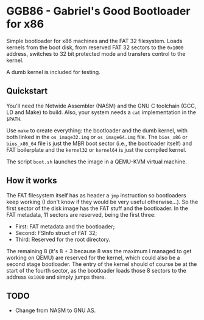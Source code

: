 # GGB86 - Gabriel's Good Bootloader for x86

Simple bootloader for x86 machines and the FAT 32 filesystem. Loads kernels from
the boot disk, from reserved FAT 32 sectors to the `0x1000` address, switches to
32 bit protected mode and transfers control to the kernel.

A dumb kernel is included for testing.

## Quickstart

You'll need the Netwide Assembler (NASM) and the GNU C toolchain (GCC, LD and
Make) to build. Also, your system needs a `cat` implementation in the `$PATH`.

Use `make` to create everything: the bootloader and the dumb kernel, with both
linked in the `os_image32.img` or `os_image64.img` file. The `bios_x86` or
`bios_x86_64` file is just the MBR boot sector (i.e., the bootloader itself) and
FAT boilerplate and the `kernel32` or `kernel64` is just the compiled kernel.

The script `boot.sh` launches the image in a QEMU-KVM virtual machine.

## How it works

The FAT filesystem itself has as header a `jmp` instruction so bootloaders keep
working (I don't know if they would be very useful otherwise...). So the first
sector of the disk image has the FAT stuff and the bootloader. In the FAT
metadata, 11 sectors are reserved, being the first three:

- First: FAT metadata and the bootloader;  
- Second: FSInfo struct of FAT 32;  
- Third: Reserved for the root directory.

The remaining 8 (it's 8 + 3 because 8 was the maximum I managed to get working
on QEMU) are reserved for the kernel, which could also be a second stage
bootloader. The entry of the kernel should of course be at the start of the
fourth sector, as the bootloader loads those 8 sectors to the address `0x1000`
and simply jumps there.

## TODO

- Change from NASM to GNU AS.
